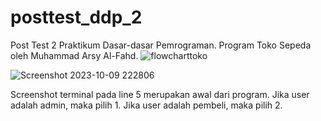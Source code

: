 # posttest_ddp_2
Post Test 2 Praktikum Dasar-dasar Pemrograman. Program Toko Sepeda oleh Muhammad Arsy Al-Fahd.
      ![flowcharttoko](https://github.com/Arsy278/posttest_ddp_2/assets/144969459/2df3c98e-334d-48c3-88d8-397d366b65e1)

![Screenshot 2023-10-09 222806](https://github.com/Arsy278/posttest_ddp_2/assets/144969459/f90f040f-0619-4559-950a-de085627b865)

Screenshot terminal pada line 5 merupakan awal dari program. Jika user adalah admin, maka pilih 1. Jika user adalah pembeli, maka pilih 2.
